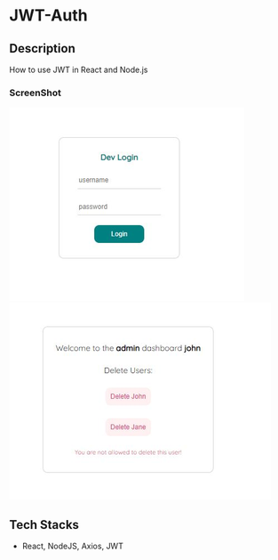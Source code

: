 # JWT-Auth

## Description
How to use JWT in React and Node.js

### ScreenShot
![User Login](docs/Login_User.JPG)
![User Delete](docs/Delete_User.JPG)

## Tech Stacks
- React, NodeJS, Axios, JWT
